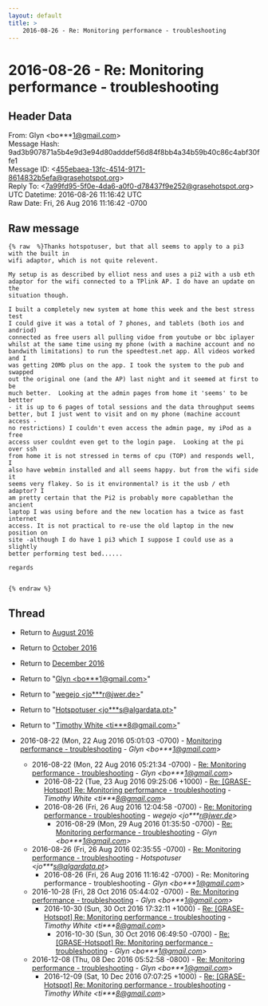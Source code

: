```yaml
---
layout: default
title: >
    2016-08-26 - Re: Monitoring performance - troubleshooting
---
```


# 2016-08-26 - Re: Monitoring performance - troubleshooting

## Header Data

From: Glyn \<bo***1@gmail.com\><br>
Message Hash: 9ad3b907871a5b4e9d3e94d80adddef56d84f8bb4a34b59b40c86c4abf30ffe1<br>
Message ID: \<455ebaea-13fc-4514-9171-8614832b5efa@grasehotspot.org\><br>
Reply To: \<7a99fd95-5f0e-4da6-a0f0-d78437f9e252@grasehotspot.org\><br>
UTC Datetime: 2016-08-26 11:16:42 UTC<br>
Raw Date: Fri, 26 Aug 2016 11:16:42 -0700<br>

## Raw message

```
{% raw  %}Thanks hotspotuser, but that all seems to apply to a pi3 with the built in 
wifi adaptor, which is not quite relevent.

My setup is as described by elliot ness and uses a pi2 with a usb eth 
adaptor for the wifi connected to a TPlink AP. I do have an update on the 
situation though.

I built a completely new system at home this week and the best stress test 
I could give it was a total of 7 phones, and tablets (both ios and andriod) 
connected as free users all pulling vidoe from youtube or bbc iplayer 
whilst at the same time using my phone (with a machine account and no 
bandwith limitations) to run the speedtest.net app. All videos worked and I 
was getting 20Mb plus on the app. I took the system to the pub and swapped 
out the original one (and the AP) last night and it seemed at first to be 
much better.  Looking at the admin pages from home it 'seems' to be bettter 
- it is up to 6 pages of total sessions and the data throughput seems 
better, but I just went to visit and on my phone (machine account access - 
no restrictions) I couldn't even access the admin page, my iPod as a free 
access user couldnt even get to the login page.  Looking at the pi over ssh 
from home it is not stressed in terms of cpu (TOP) and responds well, I 
also have webmin installed and all seems happy. but from the wifi side it 
seems very flakey. So is it environmental? is it the usb / eth adaptor? I 
am pretty certain that the Pi2 is probably more capablethan the ancient 
laptop I was using before and the new location has a twice as fast internet 
access. It is not practical to re-use the old laptop in the new position on 
site -although I do have 1 pi3 which I suppose I could use as a slightly 
better performing test bed......

regards


{% endraw %}
```

## Thread

+ Return to [August 2016](/archive/2016/08)
+ Return to [October 2016](/archive/2016/10)
+ Return to [December 2016](/archive/2016/12)

+ Return to "[Glyn <bo***1<span>@</span>gmail.com>](/authors/bo___1_at_gmail_com)"
+ Return to "[wegejo <jo***r<span>@</span>jwer.de>](/authors/jo___r_at_jwer_de)"
+ Return to "[Hotspotuser <jo***s<span>@</span>algardata.pt>](/authors/jo___s_at_algardata_pt)"
+ Return to "[Timothy White <ti***8<span>@</span>gmail.com>](/authors/ti___8_at_gmail_com)"

+ 2016-08-22 (Mon, 22 Aug 2016 05:01:03 -0700) - [Monitoring performance - troubleshooting](/archive/2016/08/18bb86f20c08e88838f219caacc552c4a46cfa4b7a2618b80963df483b6d766d) - _Glyn \<bo***1@gmail.com\>_
  + 2016-08-22 (Mon, 22 Aug 2016 05:21:34 -0700) - [Re: Monitoring performance - troubleshooting](/archive/2016/08/66312b17adb4f3b06017f369cfafba28e88c811354888e664f0106af4a33b471) - _Glyn \<bo***1@gmail.com\>_
    + 2016-08-22 (Tue, 23 Aug 2016 09:25:06 +1000) - [Re: [GRASE-Hotspot] Re: Monitoring performance - troubleshooting](/archive/2016/08/2ddc3780c0d4e29771739a191d488c158dffeeb63e8cf0434e9b259cf726a627) - _Timothy White \<ti***8@gmail.com\>_
    + 2016-08-26 (Fri, 26 Aug 2016 12:04:58 -0700) - [Re: Monitoring performance - troubleshooting](/archive/2016/08/03d5c8af5a411ce7f2b4f35976666dbc4565f0bc590219d89f698f0ec06dc364) - _wegejo \<jo***r@jwer.de\>_
      + 2016-08-29 (Mon, 29 Aug 2016 01:35:50 -0700) - [Re: Monitoring performance - troubleshooting](/archive/2016/08/a4eb35985d85e988ee5d4fc50885ac463305a2cc6b1d6763db09f03ccbc06a4d) - _Glyn \<bo***1@gmail.com\>_
  + 2016-08-26 (Fri, 26 Aug 2016 02:35:55 -0700) - [Re: Monitoring performance - troubleshooting](/archive/2016/08/645a6c1ee089586f0dfc723f6695cb6b97065766fe93a0dc95948217d7cdaed6) - _Hotspotuser \<jo***s@algardata.pt\>_
    + 2016-08-26 (Fri, 26 Aug 2016 11:16:42 -0700) - Re: Monitoring performance - troubleshooting - _Glyn \<bo***1@gmail.com\>_
  + 2016-10-28 (Fri, 28 Oct 2016 05:44:02 -0700) - [Re: Monitoring performance - troubleshooting](/archive/2016/10/d35faad0e0334a39c6e921c33c669797b1adb083eb3899e0b5fb630f9b718fda) - _Glyn \<bo***1@gmail.com\>_
    + 2016-10-30 (Sun, 30 Oct 2016 17:32:11 +1000) - [Re: [GRASE-Hotspot] Re: Monitoring performance - troubleshooting](/archive/2016/10/fecdaade924be5eaa158d5e80a3995315ac129ff45b9c1c6c92d3badfd08787a) - _Timothy White \<ti***8@gmail.com\>_
      + 2016-10-30 (Sun, 30 Oct 2016 06:49:50 -0700) - [Re: [GRASE-Hotspot] Re: Monitoring performance - troubleshooting](/archive/2016/10/6c2a8b48387b42b31eef3208e131f7011cf7c0cab96906e67dc1626cc755b857) - _Glyn \<bo***1@gmail.com\>_
  + 2016-12-08 (Thu, 08 Dec 2016 05:52:58 -0800) - [Re: Monitoring performance - troubleshooting](/archive/2016/12/52a3aff0168f48a9d157ac8fa9a2e52330c3ee027d6d050648c1a0debb1eb28a) - _Glyn \<bo***1@gmail.com\>_
    + 2016-12-09 (Sat, 10 Dec 2016 07:07:25 +1000) - [Re: [GRASE-Hotspot] Re: Monitoring performance - troubleshooting](/archive/2016/12/73aaa3f154647483432b2d9c15e83ffad63925309b83a78fa148e695b125c8d3) - _Timothy White \<ti***8@gmail.com\>_

